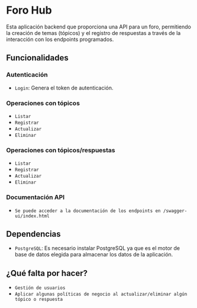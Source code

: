 <h1> Foro Hub </h1>
<p>Esta aplicación backend que proporciona una API para un foro, permitiendo la creación de temas (tópicos) y el registro de respuestas a través de la interacción con los endpoints programados.</p>

## Funcionalidades
### Autenticación
- `Login`: Genera el token de autenticación.
### Operaciones con tópicos
- `Listar`
- `Registrar`
- `Actualizar`
- `Eliminar`

### Operaciones con tópicos/respuestas
- `Listar`
- `Registrar`
- `Actualizar`
- `Eliminar`

### Documentación API
- `Se puede acceder a la documentación de los endpoints en /swagger-ui/index.html`

## Dependencias
- `PostgreSQL`: Es necesario instalar PostgreSQL ya que es el motor de base de datos elegida para almacenar los datos de la aplicación.

## ¿Qué falta por hacer?
- `Gestión de usuarios`
- `Aplicar algunas políticas de negocio al actualizar/eliminar algún tópico o respuesta`